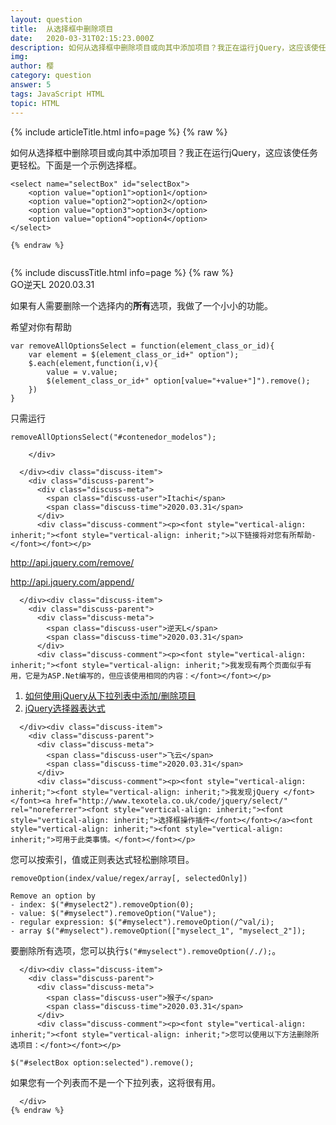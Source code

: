 ```yaml
---
layout: question
title:  从选择框中删除项目
date:   2020-03-31T02:15:23.000Z
description: 如何从选择框中删除项目或向其中添加项目？我正在运行jQuery，这应该使任务更轻松。下面是一个示例选择框。<select name="selectBo...
img: 
author: 樱
category: question
answer: 5
tags: JavaScript HTML
topic: HTML
---
```

<div class="article-root">
  <div class="article">
    {% include articleTitle.html info=page %}
    {% raw %}
    <div class="article-content"><p><font style="vertical-align: inherit;"><font style="vertical-align: inherit;">如何从选择框中删除项目或向其中添加项目？</font><font style="vertical-align: inherit;">我正在运行jQuery，这应该使任务更轻松。</font><font style="vertical-align: inherit;">下面是一个示例选择框。</font></font></p>

<pre><code>&lt;select name="selectBox" id="selectBox"&gt;<font></font>
    &lt;option value="option1"&gt;option1&lt;/option&gt;<font></font>
    &lt;option value="option2"&gt;option2&lt;/option&gt;<font></font>
    &lt;option value="option3"&gt;option3&lt;/option&gt;<font></font>
    &lt;option value="option4"&gt;option4&lt;/option&gt;    <font></font>
&lt;/select&gt;<font></font>
</code></pre></div>
    {% endraw %}
  </div>
  <p style="height: 0;width:0;overflow: hidden;"> 第3878篇《从选择框中删除项目》来自Winter(https://github.com/aiyld/aiyld.github.io)的站点</p>
  <div class="discuss-wrapper">
    {% include discussTitle.html info=page %}
    {% raw %}
    <div class="discuss-item">
        <div class="discuss-parent">
          <div class="discuss-meta">
            <span class="discuss-user">GO逆天L</span>
            <span class="discuss-time">2020.03.31</span>
          </div>
          <div class="discuss-comment"><p><font style="vertical-align: inherit;"><font style="vertical-align: inherit;">如果有人需要删除</font><font style="vertical-align: inherit;">一个选择内的</font></font><strong><font style="vertical-align: inherit;"><font style="vertical-align: inherit;">所有</font></font></strong><font style="vertical-align: inherit;"><font style="vertical-align: inherit;">选项，我做了一个小小的功能。</font></font></p>

<p><font style="vertical-align: inherit;"><font style="vertical-align: inherit;">希望对你有帮助</font></font></p>

<pre><code>var removeAllOptionsSelect = function(element_class_or_id){<font></font>
    var element = $(element_class_or_id+" option");<font></font>
    $.each(element,function(i,v){<font></font>
        value = v.value;<font></font>
        $(element_class_or_id+" option[value="+value+"]").remove(); <font></font>
    })<font></font>
}<font></font>
</code></pre>

<p><font style="vertical-align: inherit;"><font style="vertical-align: inherit;">只需运行 </font></font></p>

<pre><code>removeAllOptionsSelect("#contenedor_modelos");
</code></pre></div>
        </div>
        
      </div><div class="discuss-item">
        <div class="discuss-parent">
          <div class="discuss-meta">
            <span class="discuss-user">Itachi</span>
            <span class="discuss-time">2020.03.31</span>
          </div>
          <div class="discuss-comment"><p><font style="vertical-align: inherit;"><font style="vertical-align: inherit;">以下链接将对您有所帮助-</font></font></p>

<p><a href="http://api.jquery.com/remove/" rel="nofollow"><font style="vertical-align: inherit;"><font style="vertical-align: inherit;">http://api.jquery.com/remove/</font></font></a></p>

<p><a href="http://api.jquery.com/append/" rel="nofollow"><font style="vertical-align: inherit;"><font style="vertical-align: inherit;">http://api.jquery.com/append/</font></font></a></p></div>
        </div>
        
      </div><div class="discuss-item">
        <div class="discuss-parent">
          <div class="discuss-meta">
            <span class="discuss-user">逆天L</span>
            <span class="discuss-time">2020.03.31</span>
          </div>
          <div class="discuss-comment"><p><font style="vertical-align: inherit;"><font style="vertical-align: inherit;">我发现有两个页面似乎有用，它是为ASP.Net编写的，但应该使用相同的内容：</font></font></p>

<ol>
<li><a href="http://codeleacher.wordpress.com/2008/12/09/how-to-addremove-items-from-a-dropdownlist-using-jquery/" rel="nofollow noreferrer"><font style="vertical-align: inherit;"><font style="vertical-align: inherit;">如何使用jQuery从下拉列表中添加/删除项目</font></font></a></li>
<li><a href="http://docs.jquery.com/Selectors" rel="nofollow noreferrer"><font style="vertical-align: inherit;"><font style="vertical-align: inherit;">jQuery选择器表达式</font></font></a></li>
</ol></div>
        </div>
        
      </div><div class="discuss-item">
        <div class="discuss-parent">
          <div class="discuss-meta">
            <span class="discuss-user">飞云</span>
            <span class="discuss-time">2020.03.31</span>
          </div>
          <div class="discuss-comment"><p><font style="vertical-align: inherit;"><font style="vertical-align: inherit;">我发现jQuery </font></font><a href="http://www.texotela.co.uk/code/jquery/select/" rel="noreferrer"><font style="vertical-align: inherit;"><font style="vertical-align: inherit;">选择框操作插件</font></font></a><font style="vertical-align: inherit;"><font style="vertical-align: inherit;">可用于此类事情。</font></font></p>

<p><font style="vertical-align: inherit;"><font style="vertical-align: inherit;">您可以按索引，值或正则表达式轻松删除项目。</font></font></p>

<pre><code>removeOption(index/value/regex/array[, selectedOnly])<font></font>
<font></font>
Remove an option by<font></font>
- index: $("#myselect2").removeOption(0);<font></font>
- value: $("#myselect").removeOption("Value");<font></font>
- regular expression: $("#myselect").removeOption(/^val/i);<font></font>
- array $("#myselect").removeOption(["myselect_1", "myselect_2"]);<font></font>
</code></pre>

<p><font style="vertical-align: inherit;"><font style="vertical-align: inherit;">要删除所有选项，您可以执行</font></font><code>$("#myselect").removeOption(/./);</code><font style="vertical-align: inherit;"><font style="vertical-align: inherit;">。</font></font></p></div>
        </div>
        
      </div><div class="discuss-item">
        <div class="discuss-parent">
          <div class="discuss-meta">
            <span class="discuss-user">猴子</span>
            <span class="discuss-time">2020.03.31</span>
          </div>
          <div class="discuss-comment"><p><font style="vertical-align: inherit;"><font style="vertical-align: inherit;">您可以使用以下方法删除所选项目：</font></font></p>

<pre><code>$("#selectBox option:selected").remove();
</code></pre>

<p><font style="vertical-align: inherit;"><font style="vertical-align: inherit;">如果您有一个列表而不是一个下拉列表，这将很有用。</font></font></p></div>
        </div>
        
      </div>
    {% endraw %}
  </div>
<div>
